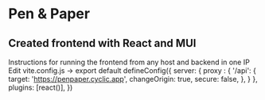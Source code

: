 # Pen & Paper 
## Created frontend with React and MUI



Instructions for running the frontend from any host and backend in one IP
Edit vite.config.js ->
export default defineConfig({
  server: {
    proxy : {
      '/api': {
        target: 'https://penpaper.cyclic.app',
        changeOrigin: true,
        secure: false,
      },
    }
  },
  plugins: [react()],
})
